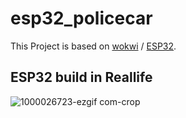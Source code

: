 # esp32_policecar
 
This Project is based on [wokwi](https://wokwi.com/) / [ESP32](https://de.wikipedia.org/wiki/ESP32).

## ESP32 build in Reallife

![1000026723-ezgif com-crop](https://github.com/user-attachments/assets/67872760-361b-4335-9bd9-8894c1f350e3)
